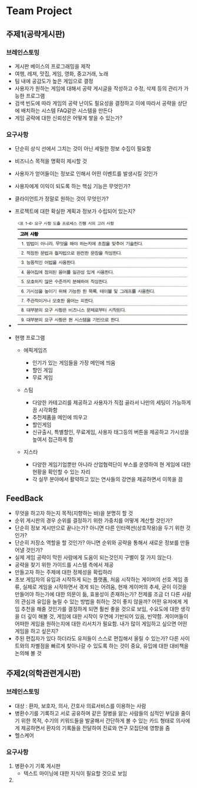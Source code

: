 # Team Project

## 주제1(공략게시판)

### 브레인스토밍

- 게시판 베이스의 프로그래밍을 제작
- 여행, 레져, 맛집, 게임, 영화, 중고거래, 노래
- 팀 내에 공감도가 높은 게임으로 결정
- 사용자가 원하는 게임에 대해서 공략 게시글을 작성하고 수정, 삭제 등의 관리가 가능한 프로그램
- 검색 빈도에 따라 게임의 공략 난이도 필요성을 결정하고 이에 따라서 공략을 상단에 배치하는 시스템 FAQ같은 시스템을 만든다
- 게임 공략에 대한 신뢰성은 어떻게 쌓을 수 있는가?

### 요구사항

- 단순히 상식 선에서 그치는 것이 아닌 세밀한 정보 수집이 필요함

- 비즈니스 목적을 명확히 제시할 것

- 사용자가 얻어들이는 정보로 인해서 어떤 이벤트를 발생시킬 것인가

- 사용자에게 이익이 되도록 하는 핵심 기능은 무엇인가?

- 클라이언트가 정말로 원하는 것이 무엇인가?

- 프로젝트에 대한 확실한 계획과 정보가 수립되어 있는지?

- ![요구사항도출프로세스진행시의고려사항](md-images/untitle.png/%EC%9A%94%EA%B5%AC%EC%82%AC%ED%95%AD%EB%8F%84%EC%B6%9C%ED%94%84%EB%A1%9C%EC%84%B8%EC%8A%A4%EC%A7%84%ED%96%89%EC%8B%9C%EC%9D%98%EA%B3%A0%EB%A0%A4%EC%82%AC%ED%95%AD.JPG)

- 현행 프로그램

  - 에픽게임즈
    - 인기가 있는 게임들을 가장 메인에 띄움
    - 할인 게임
    - 무료 게임

  - 스팀
    - 다양한 카테고리를 제공하고 사용자가 직접 골라서 나만의 세팅이 가능하게끔 시각화함
    - 추천제품을 메인에 띄우고
    - 할인게임
    - 신규출시, 특별할인, 무료게임, 사용자 태그등의 버튼을 제공하고 가시성을 높여서 접근하게 함

  - 지스타
    - 다양한 게임기업뿐만 아니라 산업협력단이 부스를 운영하여 현 게임에 대한 현황을 확인할 수 있는 자리
    - 각 실무 분야에서 활약하고 있는 연사들의 강연을 제공하면서 이목을 끔




## FeedBack

- 무엇을 하고자 하는지 목적(지향하는 바)을 분명히 할 것
- 순위 게시판의 경우 순위를 결정하기 위한 가중치를 어떻게 계산할 것인가?
- 단순히 정보 게시만으로 끝나는가? 아니면 다른 인터랙션(상호작용)을 두기 위한 것인가?
- 단순히 저장소 역할을 할 것인가? 아니면 순위와 공략을 통해서 새로운 정보를 만들어낼 것인가?
- 실제 게임 공략이 막힌 사람에게 도움이 되는것인지 구별이 잘 가지 않는다.
- 공략을 찾기 위한 가이드를 시스템 측에서 제공
- 만들고자 하는 주제에 대한 정체성을 확립하라
- 초보 게임자의 유입과 시작하게 되는 플랫폼, 처음 시작하는 게이머의 선호 게임 종류, 실제로 게임을 시작하면서 겪게 되는 어려움, 현재 게이머의 추세, 굳이 이것을 만들어야 하는가에 대한 의문이 듦, 효용성이 존재하는가? 전제를 조금 더 다른 사람의 관심과 유입을 늘릴 수 있는 방법을 취하는 것이 좋지 않을까? 어떤 유저에게 게임 추천을 해줄 것인가를 결정하게 되면 훨씬 좋을 것으로 보임, 수요도에 대한 생각을 더 깊이 해볼 것, 게임에 대한 시작이 우연에 기반되어 있음, 빈약함. 게이머들이 어떠한 게임을 원하는지에 대한 리서치가 필요함. 내가 많이 게임하고 싶으면 어떤 게임을 하고 싶은지? 
- 주된 편집자가 있다 하더라도 유저들이 스스로 편집해서 올릴 수 있는가? 다른 사이트와의 차별점을 빠르게 찾아나갈 수 있도록 하는 것이 중요, 유입에 대한 대비책을 논의해 볼 것

## 주제2(의학관련게시판)

### 브레인스토밍

- 대상 : 환자, 보호자, 의사, 간호사 의료서비스를 이용하는 사람
- 병환수기를 기록하고 서로 공유하며 같은 질병을 앓는 사람들의 심적인 부담을 줄이기 위한 목적, 수기의 키워드들을 발굴해서 간단하게 볼 수 있는 카드 형태로 의사에게 제공하면서 환자의 기록들을 전달하여 진료와 연구 모집단에 영향을 줌
- 헬스케어

### 요구사항

1. 병환수기 기록 게시판
   - 텍스트 마이닝에 대한 지식이 필요할 것으로 보임
2. 







